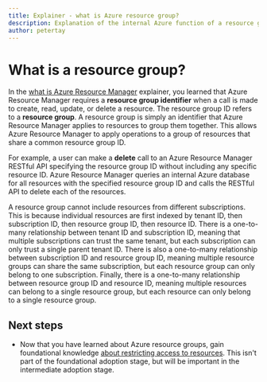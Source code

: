 ```yaml
---
title: Explainer - what is Azure resource group?
description: Explanation of the internal Azure function of a resource group
author: petertay
---
```


# What is a resource group?

In the [what is Azure Resource Manager](resource-manager-explainer.md) explainer, you learned that Azure Resource Manager requires a **resource group identifier** when a call is made to create, read, update, or delete a resource. The resource group ID refers to a **resource group**. A resource group is simply an identifier that Azure Resource Manager applies to resources to group them together. This allows Azure Resource Manager to apply operations to a group of resources that share a common resource group ID.

For example, a user can make a **delete** call to an Azure Resource Manager RESTful API specifying the resource group ID without including any specific resource ID. Azure Resource Manager queries an internal Azure database for all resources with the specified resource group ID and calls the RESTful API to delete each of the resources.

A resource group cannot include resources from different subscriptions. This is because individual resources are first indexed by tenant ID, then subscription ID, then resource group ID, then resource ID. There is a one-to-many relationship between tenant ID and subscription ID, meaning that multiple subscriptions can trust the same tenant, but each subscription can only trust a single parent tenant ID. There is also a one-to-many relationship between subscription ID and resource group ID, meaning multiple resource groups can share the same subscription, but each resource group can only belong to one subscription. Finally, there is a one-to-many relationship between resource group ID and resource ID, meaning multiple resources can belong to a single resource group, but each resource can only belong to a single resource group.

## Next steps

* Now that you have learned about Azure resource groups, gain foundational knowledge [about restricting access to resources](/azure/active-directory/active-directory-understanding-resource-access?toc=/azure/architecture/cloud-adoption-guide/toc.json). This isn't part of the foundational adoption stage, but will be important in the intermediate adoption stage.
